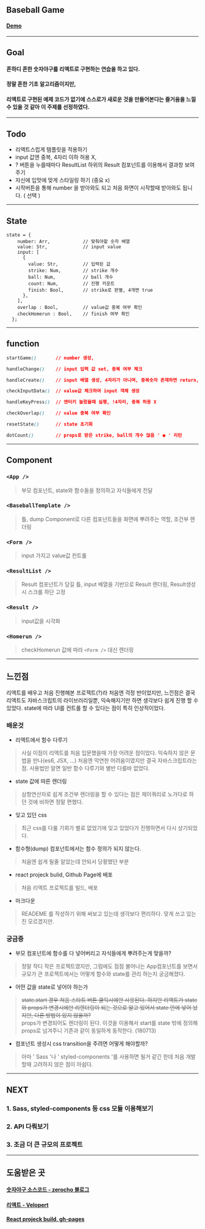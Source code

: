 ## Baseball Game 
#### [Demo](https://kyun92.github.io/react_baseballGame/)
---
## Goal
#### 흔하디 흔한 숫자야구를 리액트로 구현하는 연습을 하고 있다.
#### 정말 흔한 기초 알고리즘이지만,
#### 리액트로 구현된 예제 코드가 없기에 스스로가 새로운 것을 만들어본다는 즐거움을 느낄 수 있을 것 같아 이 주제를 선정하였다.

---
## Todo
- 리액트스럽게 탬플릿을 적용하기
- input 값엔 중복, 4자리 이하 허용 X,
- ? 버튼을 누를때마다 ResultList 하위의 Result 컴포넌트를 이용해서 결과창 보여주기
- 자신에 입맛에 맞게 스타일링 하기 (중요 x)
- 시작버튼을 통해 number 을 받아와도 되고 처음 화면이 시작할때 받아와도 됩니다. ( 선택 )
---
## State 
```
state = {
    number: Arr,            // 맞춰야할 숫자 배열
    value: Str,             // input value
    input: [
      {
        value: Str,         // 입력된 값
        strike: Num,        // strike 개수
        ball: Num,          // ball 개수
        count: Num,         // 진행 카운트
        finish: Bool,       // strike로 판별, 4개면 true
      },
    ],  
    overlap : Bool,         // value값 중복 여부 확인
    checkHomerun : Bool,    // finish 여부 확인
  };
```
---
## function
```css
startGame()       // number 생성,

handleChange()    // input 입력 값 set, 중복 여부 체크

handleCreate()    // input 배열 생성, 4자리가 아니며, 중복숫자 존재하면 return, 

checkInputData()  // value값 체크하여 input 객체 생성

handleKeyPress()  // 엔터키 눌렀을때 실행, !4자리, 중복 허용 X

checkOverlap()    // value 중복 여부 확인

resetState()      // state 초기화

dotCount()        // props로 받은 strike, ball의 개수 많음 ' ● ' 리턴 
```
---
## Component 
### `<App />`
> 부모 컴포넌트, state와 함수들을 정의하고 자식들에게 전달
### `<BaseballTemplate />`
>  틀, dump Component로 다른 컴포넌트들을 화면에 뿌려주는 역할, 조건부 렌더링
### `<Form />`
> input 가지고 value값 컨트롤
### `<ResultList />`
> Result 컴포넌트가 담길 틀, input 배열을 기반으로 Result 렌더링, Result생성시 스크롤 하단 고정
### `<Result />`
> input값을 시각화
### `<Homerun />`
> checkHomerun 값에 따라 `<Form />` 대신 렌더링 
---
## 느낀점
리액트를 배우고 처음 진행해본 프로젝트(?)라 처음엔 걱정 반이었지만, 느낀점은 결국 리액트도 자바스크립트의 라이브러리일뿐, 익숙해지기만 하면 생각보다 쉽게 진행 할 수 있었다. state에 따라 UI를 컨트롤 할 수 있다는 점이 특히 인상적이었다.

### 배운것
- 리액트에서 함수 다루기
> 사실 이점이 리액트를 처음 입문했을때 가장 어려운 점이었다. 익숙하지 않은 문법을 만나(es6, JSX, ...) 처음엔 막연한 어려움이였지만 결국 자바스크립트라는 점. 사용법만 알면 일반 함수 다루기와 별반 다를바 없었다.
- state 값에 따른 렌더링
> 삼항연산자로 쉽게 조건부 렌더링을 할 수 있다는 점은 제이쿼리로 노가다로 하던 것에 비하면 정말 편했다.
- 잊고 있던 css
> 최근 css를 다룰 기회가 별로 없었기에 잊고 있었다가 진행하면서 다시 상기되었다.
- 함수형(dump) 컴포넌트에서는 함수 정의가 되지 않는다.
> 처음엔 쉽게 될줄 알았는데 안되서 당황했던 부분
- react projeck bulid, Github Page에 배포
> 처음 리액트 프로젝트를 빌드, 배포
- 마크다운
> READEME 를 작성하기 위해 써보고 있는데 생각보다 편리하다. 맞게 쓰고 있는진 모르겠지만.

### 궁금증
- 부모 컴포넌트에 함수를 다 넣어버리고 자식들에게 뿌려주는게 맞을까?
> 정말 작디 작은 프로젝트였지만, 그럼에도 점점 불어나는 App컴포넌트를 보면서 규모가 큰 프로젝트에서는 어떻게 함수와 state를 관리 하는지 궁금해졌다.
- 어떤 값을 state로 넣어야 하는가
> ~~state.start 경우 처음 스타트 버튼 클릭시에만 사용된다. 하지만 리액트가 state와 props가 변경시에만 리렌더링이 되는 것으로 알고 있어서 state 안에 넣어 놨지만, 다른 방법이 있지 않을까?~~  
> props가 변경되어도 렌더링이 된다. 이것을 이용해서 start를 state 밖에 정의해 props로 넘겨주니 기존과 같이 동일하게 동작한다. (180713)
- 컴포넌트 생성시 css transition을 주려면 어떻게 해야할까?
> 아마 ' Sass '나 ' styled-components '를 사용하면 될거 같긴 한데 처음 개발할때 고려하지 않은 점이 아쉽다.

---
## NEXT
### 1. Sass, styled-components 등 css 모듈 이용해보기
### 2. API 다뤄보기
### 3. 조금 더 큰 규모의 프로젝트 

---
## 도움받은 곳


#### [숫자야구 소스코드 - zerocho 블로그](https://www.zerocho.com/category/JavaScript/post/573469602f5a261700434e03)
#### [리액트 - Velopert](https://velopert.com/reactjs-tutorials)
#### [React projeck build, gh-pages](https://github.com/gitname/react-gh-pages)